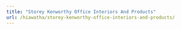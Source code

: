 ```yaml
---
title: "Storey Kenworthy Office Interiors And Products"
url: /hiawatha/storey-kenworthy-office-interiors-and-products/
---
```

